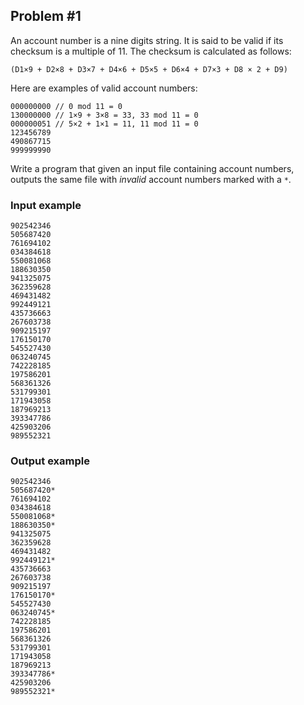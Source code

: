
## Problem #1

An account number is a nine digits string. It is said to be valid if its checksum is a multiple of 11. The checksum is calculated as follows:


    (D1×9 + D2×8 + D3×7 + D4×6 + D5×5 + D6×4 + D7×3 + D8 × 2 + D9)

Here are examples of valid account numbers:

    000000000 // 0 mod 11 = 0
    130000000 // 1×9 + 3×8 = 33, 33 mod 11 = 0
    000000051 // 5×2 + 1×1 = 11, 11 mod 11 = 0
    123456789
    490867715
    999999990

Write a program that given an input file containing account numbers, outputs the same file with _invalid_ account numbers marked with a `*`.

### Input example

    902542346
    505687420
    761694102
    034384618
    550081068
    188630350
    941325075
    362359628
    469431482
    992449121
    435736663
    267603738
    909215197
    176150170
    545527430
    063240745
    742228185
    197586201
    568361326
    531799301
    171943058
    187969213
    393347786
    425903206
    989552321

### Output example

    902542346
    505687420*
    761694102
    034384618
    550081068*
    188630350*
    941325075
    362359628
    469431482
    992449121*
    435736663
    267603738
    909215197
    176150170*
    545527430
    063240745*
    742228185
    197586201
    568361326
    531799301
    171943058
    187969213
    393347786*
    425903206
    989552321*
